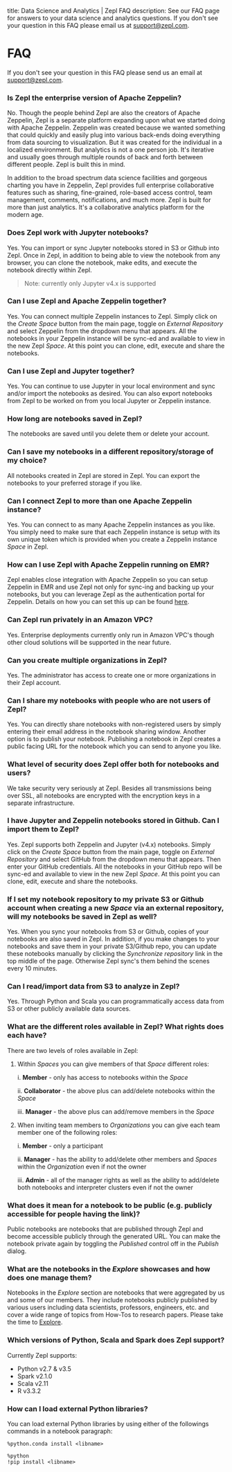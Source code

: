 title: Data Science and Analytics | Zepl FAQ
description: See our FAQ page for answers to your data science and analytics questions. If you don't see your question in this FAQ please email us at support@zepl.com.
# FAQ

If you don't see your question in this FAQ please send us an email at [support@zepl.com](mailto:support@zepl.com).

### Is Zepl the enterprise version of Apache Zeppelin?

No. Though the people behind Zepl are also the creators of Apache Zeppelin, Zepl is a separate platform expanding upon what we started doing with Apache Zeppelin.
Zeppelin was created because we wanted something that could quickly and easily plug into various back-ends doing everything from data sourcing to visualization. But it was created for the individual in a localized environment. But analytics is not a one person job. It's iterative and usually goes through multiple rounds of back and forth between different people. Zepl is built this in mind.

In addition to the broad spectrum data science facilities and gorgeous charting you have in Zeppelin, Zepl  provides full enterprise collaborative features such as sharing, fine-grained, role-based access control, team management, comments, notifications, and much more. Zepl is built for more than just analytics. It's a collaborative analytics platform for the modern age.

### Does Zepl work with Jupyter notebooks?

Yes. You can import or sync Jupyter notebooks stored in S3 or Github into Zepl.
Once in Zepl, in addition to being able to view the notebook from any browser, you can clone the notebook, make edits, and execute the notebook directly within Zepl.

>Note: currently only Jupyter v4.x is supported

### Can I use Zepl and Apache Zeppelin together?

Yes. You can connect multiple Zeppelin instances to Zepl. Simply click on the *Create Space* button from the main page, toggle on *External Repository* and select Zeppelin from the dropdown menu that appears. All the notebooks in your Zeppelin instance will be sync-ed and available to view in the new Zepl *Space*. At this point you can clone, edit, execute and share the notebooks.

### Can I use Zepl and Jupyter together?

Yes. You can continue to use Jupyter in your local environment and sync and/or import the notebooks as desired.
You can also export notebooks from Zepl to be worked on from you local Jupyter or Zeppelin instance.

### How long are notebooks saved in Zepl?

The notebooks are saved until you delete them or delete your account.

### Can I save my notebooks in a different repository/storage of my choice?

All notebooks created in Zepl are stored in Zepl. You can export the notebooks to your preferred storage if you like.

### Can I connect Zepl to more than one Apache Zeppelin instance?

Yes. You can connect to as many Apache Zeppelin instances as you like.
You simply need to make sure that each Zeppelin instance is setup with its own unique token which is provided when you create a Zeppelin instance *Space* in Zepl.

### How can I use Zepl with Apache Zeppelin running on EMR?

Zepl enables close integration with Apache Zeppelin so you can setup Zeppelin in EMR and use Zepl not only for sync-ing and backing up your notebooks, but you can leverage Zepl as the authentication portal for Zeppelin.
Details on how you can set this up can be found [here](https://www.zepl.com/viewer/notebooks/bm90ZTovL21vb24vN2EzZjE3N2ZmN2RhNDM1OTkzOGFlYTNhNjlkMmNhNzMvbm90ZS5qc29u).

### Can Zepl run privately in an Amazon VPC?

Yes. Enterprise deployments currently only run in Amazon VPC's though other cloud solutions will be supported in the near future.

### Can you create multiple organizations in Zepl?

Yes. The administrator has access to create one or more organizations in their Zepl account.

### Can I share my notebooks with people who are not users of Zepl?

Yes. You can directly share notebooks with non-registered users by simply entering their email address in the notebook sharing window. Another option is to publish your notebook. Publishing a notebook in Zepl creates a public facing URL for the notebook which you can send to anyone you like.

### What level of security does Zepl offer both for notebooks and users?

We take security very seriously at Zepl. Besides all transmissions being over SSL, all notebooks are encrypted with the encryption keys in a separate infrastructure.

### I have Jupyter and Zeppelin notebooks stored in Github. Can I import them to Zepl?

Yes. Zepl supports both Zeppelin and Jupyter (v4.x) notebooks. Simply click on the *Create Space* button from the main page, toggle on *External Repository* and select GitHub from the dropdown menu that appears. Then enter your GitHub credentials. All the notebooks in your GitHub repo will be sync-ed and available to view in the new Zepl *Space*. At this point you can clone, edit, execute and share the notebooks.

### If I set my notebook repository to my private S3 or Github account when creating a new *Space* via an external repository, will my notebooks be saved in Zepl as well?

Yes. When you sync your notebooks from S3 or Github, copies of your notebooks are also saved in Zepl. In addition, if you make changes to your notebooks and save them in your private S3/Github repo, you can update these notebooks manually by clicking the *Synchronize repository* link in the top middle of the page. Otherwise Zepl sync's them behind the scenes every 10 minutes.

### Can I read/import data from S3 to analyze in Zepl?

Yes. Through Python and Scala you can programmatically access data from S3 or other publicly available data sources.

### What are the different roles available in Zepl? What rights does each have?

There are two levels of roles available in Zepl:

1. Within *Spaces* you can give members of that *Space* different roles:

    i. **Member** - only has access to notebooks within the *Space*

    ii. **Collaborator** - the above plus can add/delete notebooks within the *Space*

    iii. **Manager** - the above plus can add/remove members in the *Space*

2. When inviting team members to *Organizations* you can give each team member one of the following roles:

    i. **Member** - only a participant

    ii. **Manager** - has the ability to add/delete other members and *Spaces* within the *Organization* even if not the owner

    iii. **Admin** - all of the manager rights as well as the ability to add/delete both notebooks and interpreter clusters even if not the owner

### What does it mean for a notebook to be public (e.g. publicly accessible for people having the link)?

Public notebooks are notebooks that are published through Zepl and become accessible publicly through the generated URL. You can make the notebook private again by toggling the *Published* control off in the *Publish* dialog.

### What are the notebooks in the *Explore* showcases and how does one manage them?

Notebooks in the *Explore* section are notebooks that were aggregated by us and some of our members. They include notebooks publicly published by various users including data scientists, professors, engineers, etc. and cover a wide range of topics from How-Tos to research papers. Please take the time to [Explore](https://www.zepl.com/explore).

### Which versions of Python, Scala and Spark does Zepl support?

Currently Zepl supports:

- Python v2.7 & v3.5
- Spark v2.1.0
- Scala v2.11
- R v3.3.2

### How can I load external Python libraries?

You can load external Python libraries by using either of the followings commands in a notebook paragraph:

```
%python.conda install <libname>
```

```
%python
!pip install <libname>
```
